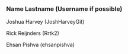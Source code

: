 ### Name Lastname (Username if possible)
Joshua Harvey (JoshHarveyGit)

Rick Reijnders (Rrtk2) 

Ehsan Pishva (ehsanpishva)
